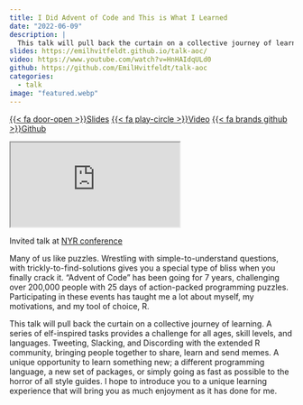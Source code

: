 ```yaml
---
title: I Did Advent of Code and This is What I Learned
date: "2022-06-09"
description: |
  This talk will pull back the curtain on a collective journey of learning, doing Advent of Code using R.
slides: https://emilhvitfeldt.github.io/talk-aoc/
video: https://www.youtube.com/watch?v=HnHAIdqULd0
github: https://github.com/EmilHvitfeldt/talk-aoc
categories:
  - talk
image: "featured.webp"
---
```






<a href="https://emilhvitfeldt.github.io/talk-aoc/" class="listing-slides btn-links">{{< fa door-open >}}Slides<a>
<a href="https://www.youtube.com/watch?v=HnHAIdqULd0" class="listing-video btn-links">{{< fa play-circle >}}Video<a>
<a href="https://github.com/EmilHvitfeldt/talk-aoc" class="listing-github btn-links">{{< fa brands github >}}Github<a>
      
<iframe class="slide-deck" src="https://emilhvitfeldt.github.io/talk-aoc/"></iframe>

Invited talk at [NYR conference](https://rstats.ai/nyr/)

Many of us like puzzles. Wrestling with simple-to-understand questions, with trickly-to-find-solutions gives you a special type of bliss when you finally crack it. “Advent of Code” has been going for 7 years, challenging over 200,000 people with 25 days of action-packed programming puzzles. Participating in these events has taught me a lot about myself, my motivations, and my tool of choice, R.

This talk will pull back the curtain on a collective journey of learning. A series of elf-inspired tasks provides a challenge for all ages, skill levels, and languages. Tweeting, Slacking, and Discording with the extended R community, bringing people together to share, learn and send memes. A unique opportunity to learn something new; a different programming language, a new set of packages, or simply going as fast as possible to the horror of all style guides. I hope to introduce you to a unique learning experience that will bring you as much enjoyment as it has done for me.

